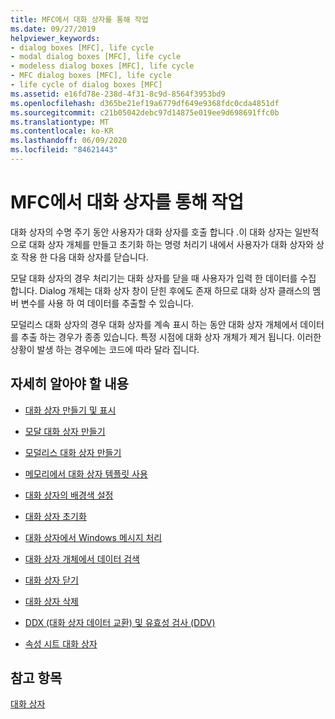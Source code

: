 ```yaml
---
title: MFC에서 대화 상자를 통해 작업
ms.date: 09/27/2019
helpviewer_keywords:
- dialog boxes [MFC], life cycle
- modal dialog boxes [MFC], life cycle
- modeless dialog boxes [MFC], life cycle
- MFC dialog boxes [MFC], life cycle
- life cycle of dialog boxes [MFC]
ms.assetid: e16fd78e-238d-4f31-8c9d-8564f3953bd9
ms.openlocfilehash: d365be21ef19a6779df649e9368fdc0cda4851df
ms.sourcegitcommit: c21b05042debc97d14875e019ee9d698691ffc0b
ms.translationtype: MT
ms.contentlocale: ko-KR
ms.lasthandoff: 06/09/2020
ms.locfileid: "84621443"
---
```

# <a name="working-with-dialog-boxes-in-mfc"></a>MFC에서 대화 상자를 통해 작업

대화 상자의 수명 주기 동안 사용자가 대화 상자를 호출 합니다 .이 대화 상자는 일반적으로 대화 상자 개체를 만들고 초기화 하는 명령 처리기 내에서 사용자가 대화 상자와 상호 작용 한 다음 대화 상자를 닫습니다.

모달 대화 상자의 경우 처리기는 대화 상자를 닫을 때 사용자가 입력 한 데이터를 수집 합니다. Dialog 개체는 대화 상자 창이 닫힌 후에도 존재 하므로 대화 상자 클래스의 멤버 변수를 사용 하 여 데이터를 추출할 수 있습니다.

모덜리스 대화 상자의 경우 대화 상자를 계속 표시 하는 동안 대화 상자 개체에서 데이터를 추출 하는 경우가 종종 있습니다. 특정 시점에 대화 상자 개체가 제거 됩니다. 이러한 상황이 발생 하는 경우에는 코드에 따라 달라 집니다.

## <a name="what-do-you-want-to-know-more-about"></a>자세히 알아야 할 내용

- [대화 상자 만들기 및 표시](creating-and-displaying-dialog-boxes.md)

- [모달 대화 상자 만들기](creating-modal-dialog-boxes.md)

- [모덜리스 대화 상자 만들기](creating-modeless-dialog-boxes.md)

- [메모리에서 대화 상자 템플릿 사용](using-a-dialog-template-in-memory.md)

- [대화 상자의 배경색 설정](setting-the-dialog-boxs-background-color.md)

- [대화 상자 초기화](initializing-the-dialog-box.md)

- [대화 상자에서 Windows 메시지 처리](handling-windows-messages-in-your-dialog-box.md)

- [대화 상자 개체에서 데이터 검색](retrieving-data-from-the-dialog-object.md)

- [대화 상자 닫기](closing-the-dialog-box.md)

- [대화 상자 삭제](destroying-the-dialog-box.md)

- [DDX (대화 상자 데이터 교환) 및 유효성 검사 (DDV)](dialog-data-exchange-and-validation.md)

- [속성 시트 대화 상자](property-sheets-and-property-pages-mfc.md)

## <a name="see-also"></a>참고 항목

[대화 상자](dialog-boxes.md)
